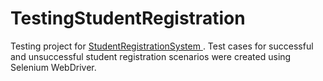 # TestingStudentRegistration
Testing project for [ StudentRegistrationSystem ](https://github.com/AkvileKv/StudentRegistrationSystem). Test cases for successful and unsuccessful student registration scenarios were created using Selenium WebDriver.
